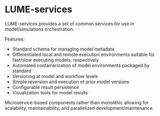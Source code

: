 # LUME-services

LUME-services provides a set of common services for use in model/simulations orchestration.


Features:
* Standard schema for managing model metadata 
* Differentiated local and remote execution environments suitable for fast/slow executing models, respectively 
* Automated containerization of model environments packaged by standard
* Versioning at model and workflow levels
* Simple reversion and execution of prior model versions
* Configurable result persistence
* Visualization tools for model results



Microservice-based components rather than monolithic allowing for scalability, maintainability, and parallelized development/maintenance.
